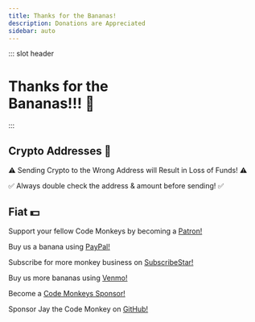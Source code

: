 ```yaml
---
title: Thanks for the Bananas!
description: Donations are Appreciated
sidebar: auto
---
```


::: slot header

# Thanks for the <div class="emoji-wrap">Bananas!!! 🍌</div>

:::

<div class="topic-card">

## Crypto Addresses 🔗

⚠️ Sending Crypto to the Wrong Address will Result in Loss of <span class="emoji-wrap">Funds! ⚠️</span>

✅ Always double check the address & amount before <span class="emoji-wrap">sending! ✅</span>

<CryptoAddresses />

</div>

<div class="topic-card fiat-card">

## Fiat 💵

Support your fellow Code Monkeys by becoming a [Patron!](https://www.patreon.com/codemonkeys?fan_landing=true)

Buy us a banana using [PayPal!](https://paypal.me/codemonkeystech?locale.x=en_US)

Subscribe for more monkey business on [SubscribeStar!](https://www.subscribestar.com/code-monkeys)

Buy us more bananas using [Venmo!](https://venmo.com/u/codemonkeys)

Become a [Code Monkeys Sponsor!](https://github.com/sponsors/codemonkeysio)

Sponsor Jay the Code Monkey on [GitHub!](https://github.com/sponsors/jchiarulli)

</div>

<style lang="stylus" scoped>
h1
  padding-bottom: 5rem

h2
  color: #eb7132
  margin: 1.875rem 0

.topic-card
  border: 0.125rem solid #16181d
  box-shadow: 0 0.5rem 1rem 0 #16181d
  transition: 0.2s
  border-radius: 1.875rem
  background-image: radial-gradient(circle at center center, #2c303a, #1f2229)

.topic-card:hover
  box-shadow: 0.125rem 0.5rem 1rem 0.125rem #0b0c0f

.fiat-card
  margin-top: 3.5rem

@media (max-width: 54.6875rem)
  p
    text-align: center

@media (max-width: 26.3125rem)
  .topic-card
    padding: 0 1rem

@media (min-width: 26.375rem)
  .topic-card
    padding: 0 2rem
</style>
